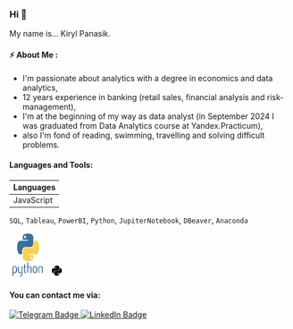 ### Hi 👋
My name is... Kiryl Panasik.

#### ⚡ About Me :
- I'm passionate about analytics with a degree in economics and data analytics,
- 12 years experience in banking (retail sales, financial analysis and risk-management),
- I'm at the beginning of my way as data analyst (in September 2024 I was graduated from Data Analytics course at Yandex.Practicum),
- also I'm fond of reading, swimming, travelling and solving difficult problems.

#### Languages and Tools:
| Languages |
|-----------|
| JavaScript|

`SQL`, `Tableau`, `PowerBI`, `Python`, `JupiterNotebook`, `DBeaver`, `Anaconda`

<div>
  <img src="https://github.com/devicons/devicon/blob/master/icons/python/python-original-wordmark.svg" title="Python" alt="Python" width="65" height="80"/>&nbsp;
  <img src ="data:image/png;base64,iVBORw0KGgoAAAANSUhEUgAAABgAAAAYCAYAAADgdz34AAAAAXNSR0IArs4c6QAAASdJREFUSEvVlcENwjAMRT9nloBNYAxOwBCcgTNDACfGgE1gE+hDTZVacROKKoGlqmra+Od/f7sjDRyjgfPrJwBmkpaSuE9qxg9JXOv67gqRY0DCe7V7VyVaRQBxwmkXSA6ApFtJc0lXBwAWJ49CCcAxY4ReAJzcCwu4kTSuPz5buSwDNPek8AABOEQvWzWxAOhNQT+JhaRLtIF6INs7LACOCVYsBeHE7AuBfVlLAjydrLfEOonQHNb0SBzNwXMMSLyvG80y49ljWwxg9S2RrVMiLBhbtA8AJoF1sgbWptaCOQat06dcxBogcdFsYzUWNM4JAzBdbedoyDXIqAh4HkCQAv+jd+9h1zU6KCbXV+M61IQfTuyuoDeNlmrCRvHcuM65Jvv+/wFespY5GamOq0cAAAAASUVORK5CYII="/>
</div>

#### You can contact me via:

<div id="badges" align="left">
  <a href="https://t.me/knpanasik">
    <img src="https://img.shields.io/badge/telegram-blue?style=for-the-badge&logo=telegram&logoColor=white" alt="Telegram Badge"/>
  </a>
  <a href="https://www.linkedin.com/in/kiryl-panasik/">
    <img src="https://img.shields.io/badge/LinkedIn-0A66C2.svg?style=for-the-badge&logo=LinkedIn&logoColor=white" alt="LinkedIn Badge"/>
  </a><br>
</div>

<!--
**knpanasik/knpanasik** is a ✨ _special_ ✨ repository because its `README.md` (this file) appears on your GitHub profile.

Here are some ideas to get you started:

- 🔭 I’m currently working on ...
- 🌱 I’m currently learning ...
- 👯 I’m looking to collaborate on ...
- 🤔 I’m looking for help with ...
- 💬 Ask me about ...
- 📫 How to reach me: ...
- 😄 Pronouns: ...
- ⚡ Fun fact: ...
-->
